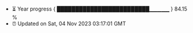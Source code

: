 - ⏳ Year progress { █████████████████████████▁▁▁▁▁ } 84.15 %
- ⏰ Updated on Sat, 04 Nov 2023 03:17:01 GMT

